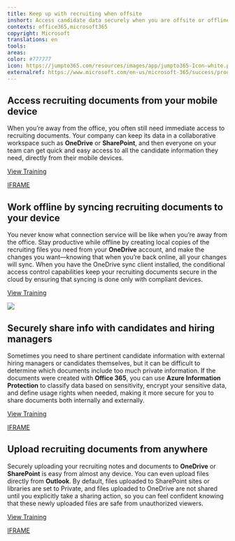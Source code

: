 ```yaml
---
title: Keep up with recruiting when offsite
inshort: Access candidate data securely when you are offsite or offline, and share and collaborate with other recruiters.
contexts: office365,microsoft365
copyright: Microsoft
translations: en
tools: 
areas: 
color: #777777
icon: https://jumpto365.com/resources/images/app/jumpto365-Icon-white.png
externalref: https://www.microsoft.com/en-us/microsoft-365/success/productivitylibrary/keep-up-with-recruiting-when-offsite
---
```


## Access recruiting documents from your mobile device

When you’re away from the office, you often still need immediate access to recruiting documents. Your company can keep its data in a collaborative workspace such as **OneDrive** or **SharePoint**, and then everyone on your team can get quick and easy access to all the candidate information they need, directly from their mobile devices.

[View Training](https://support.office.com/article/Video-Why-store-files-in-the-cloud-f891c1f0-55b1-48f2-9e76-3dcf93191ced)

[IFRAME](https://www.microsoft.com/en-us/videoplayer/embed/RE1UEZA)

## Work offline by syncing recruiting documents to your device

You never know what connection service will be like when you’re away from the office. Stay productive while offline by creating local copies of the recruiting files you need from your **OneDrive** account, and make the changes you want—knowing that when you’re back online, all your changes will sync. When you have the OneDrive sync client installed, the conditional access control capabilities keep your recruiting documents secure in the cloud by ensuring that syncing is done only with compliant devices.

[View Training](https://support.office.com/article/Get-started-with-the-new-OneDrive-sync-client-in-Windows-615391c4-2bd3-4aae-a42a-858262e42a49)

![](http://img-prod-cms-rt-microsoft-com.akamaized.net/cms/api/am/imageFileData/RE1NPpj?ver=a575)

## Securely share info with candidates and hiring managers

Sometimes you need to share pertinent candidate information with external hiring managers or candidates themselves, but it can be difficult to determine which documents include too much private information. If the documents were created with **Office 365**, you can use **Azure Information Protection** to classify data based on sensitivity, encrypt your sensitive data, and define usage rights when needed, making it more secure for you to share documents both internally and externally.

[View Training](https://docs.microsoft.com/information-protection/understand-explore/what-is-information-protection)

[IFRAME](https://www.microsoft.com/en-us/videoplayer/embed/RE1UK8U)

## Upload recruiting documents from anywhere

Securely uploading your recruiting notes and documents to **OneDrive** or **SharePoint** is easy from almost any device. You can even upload files directly from **Outlook**. By default, files uploaded to SharePoint sites or libraries are set to Private, and files uploaded to OneDrive are not shared until you explicitly take a sharing action, so you can feel confident knowing that these newly uploaded files are safe from unauthorized viewers.

[View Training](https://support.office.com/article/Upload-photos-and-files-to-OneDrive-b00ad3fe-6643-4b16-9212-de00ef02b586)

[IFRAME](https://www.microsoft.com/en-us/videoplayer/embed/RE1UMMS)

